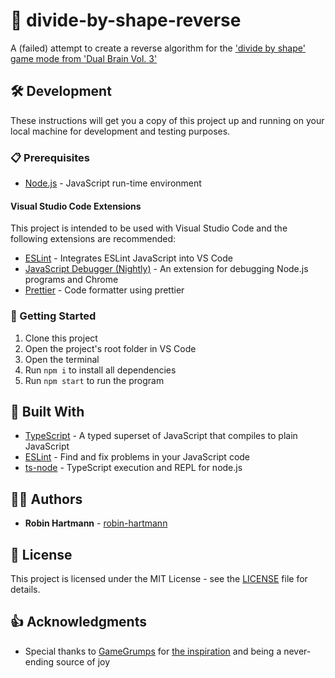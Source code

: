 # 🧠 divide-by-shape-reverse

A (failed) attempt to create a reverse algorithm for the ['divide by shape' game mode from 'Dual Brain Vol. 3'](https://youtu.be/nUvhA14xvrA?t=1117)

## 🛠️ Development

These instructions will get you a copy of this project up and running on your local machine for development and testing purposes.

### 📋 Prerequisites

- [Node.js](https://nodejs.org) - JavaScript run-time environment

#### Visual Studio Code Extensions

This project is intended to be used with Visual Studio Code and the following extensions are recommended:

- [ESLint](https://marketplace.visualstudio.com/items?itemName=dbaeumer.vscode-eslint) - Integrates ESLint JavaScript into VS Code
- [JavaScript Debugger (Nightly)](https://marketplace.visualstudio.com/items?itemName=ms-vscode.js-debug-nightly) - An extension for debugging Node.js programs and Chrome
- [Prettier](https://marketplace.visualstudio.com/items?itemName=esbenp.prettier-vscode) - Code formatter using prettier

### 🚀 Getting Started

1. Clone this project
1. Open the project's root folder in VS Code
1. Open the terminal
1. Run `npm i` to install all dependencies
1. Run `npm start` to run the program

## 🧰 Built With

- [TypeScript](https://www.typescriptlang.org/) - A typed superset of JavaScript that compiles to plain JavaScript
- [ESLint](https://eslint.org/) - Find and fix problems in your JavaScript code
- [ts-node](https://github.com/TypeStrong/ts-node) - TypeScript execution and REPL for node.js

## 👨‍💻 Authors

- **Robin Hartmann** - [robin-hartmann](https://github.com/robin-hartmann)

## 📃 License

This project is licensed under the MIT License - see the [LICENSE](LICENSE) file for details.

## 👍 Acknowledgments

- Special thanks to [GameGrumps](https://www.youtube.com/user/GameGrumps) for [the inspiration](https://youtu.be/nUvhA14xvrA?t=1649) and being a never-ending source of joy
